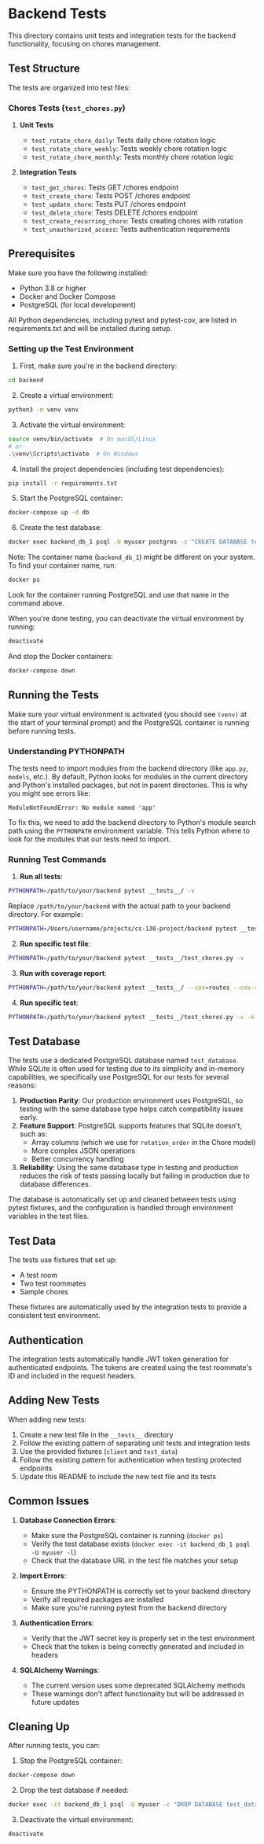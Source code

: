 # Backend Tests

This directory contains unit tests and integration tests for the backend functionality, focusing on chores management.

## Test Structure

The tests are organized into test files:

### Chores Tests (`test_chores.py`)
1. **Unit Tests**
   - `test_rotate_chore_daily`: Tests daily chore rotation logic
   - `test_rotate_chore_weekly`: Tests weekly chore rotation logic
   - `test_rotate_chore_monthly`: Tests monthly chore rotation logic

2. **Integration Tests**
   - `test_get_chores`: Tests GET /chores endpoint
   - `test_create_chore`: Tests POST /chores endpoint
   - `test_update_chore`: Tests PUT /chores endpoint
   - `test_delete_chore`: Tests DELETE /chores endpoint
   - `test_create_recurring_chore`: Tests creating chores with rotation
   - `test_unauthorized_access`: Tests authentication requirements


## Prerequisites

Make sure you have the following installed:
- Python 3.8 or higher
- Docker and Docker Compose
- PostgreSQL (for local development)

All Python dependencies, including pytest and pytest-cov, are listed in requirements.txt and will be installed during setup.

### Setting up the Test Environment

1. First, make sure you're in the backend directory:
```bash
cd backend
```

2. Create a virtual environment:
```bash
python3 -m venv venv
```

3. Activate the virtual environment:
```bash
source venv/bin/activate  # On macOS/Linux
# or
.\venv\Scripts\activate  # On Windows
```

4. Install the project dependencies (including test dependencies):
```bash
pip install -r requirements.txt
```

5. Start the PostgreSQL container:
```bash
docker-compose up -d db
```

6. Create the test database:
```bash
docker exec backend_db_1 psql -U myuser postgres -c "CREATE DATABASE test_database;"
```

Note: The container name (`backend_db_1`) might be different on your system. To find your container name, run:
```bash
docker ps
```
Look for the container running PostgreSQL and use that name in the command above.

When you're done testing, you can deactivate the virtual environment by running:
```bash
deactivate
```

And stop the Docker containers:
```bash
docker-compose down
```

## Running the Tests

Make sure your virtual environment is activated (you should see `(venv)` at the start of your terminal prompt) and the PostgreSQL container is running before running tests.

### Understanding PYTHONPATH

The tests need to import modules from the backend directory (like `app.py`, `models`, etc.). By default, Python looks for modules in the current directory and Python's installed packages, but not in parent directories. This is why you might see errors like:

```
ModuleNotFoundError: No module named 'app'
```

To fix this, we need to add the backend directory to Python's module search path using the `PYTHONPATH` environment variable. This tells Python where to look for the modules that our tests need to import.

### Running Test Commands

1. **Run all tests**:
```bash
PYTHONPATH=/path/to/your/backend pytest __tests__/ -v
```

Replace `/path/to/your/backend` with the actual path to your backend directory. For example:
```bash
PYTHONPATH=/Users/username/projects/cs-130-project/backend pytest __tests__/ -v
```

2. **Run specific test file**:
```bash
PYTHONPATH=/path/to/your/backend pytest __tests__/test_chores.py -v

```

3. **Run with coverage report**:
```bash
PYTHONPATH=/path/to/your/backend pytest __tests__/ --cov=routes --cov-report=term-missing
```

4. **Run specific test**:
```bash
PYTHONPATH=/path/to/your/backend pytest __tests__/test_chores.py -v -k "test_create_chore"

```

## Test Database

The tests use a dedicated PostgreSQL database named `test_database`. While SQLite is often used for testing due to its simplicity and in-memory capabilities, we specifically use PostgreSQL for our tests for several reasons:

1. **Production Parity**: Our production environment uses PostgreSQL, so testing with the same database type helps catch compatibility issues early.
2. **Feature Support**: PostgreSQL supports features that SQLite doesn't, such as:
   - Array columns (which we use for `rotation_order` in the Chore model)
   - More complex JSON operations
   - Better concurrency handling
3. **Reliability**: Using the same database type in testing and production reduces the risk of tests passing locally but failing in production due to database differences.

The database is automatically set up and cleaned between tests using pytest fixtures, and the configuration is handled through environment variables in the test files.

## Test Data

The tests use fixtures that set up:
- A test room
- Two test roommates
- Sample chores

These fixtures are automatically used by the integration tests to provide a consistent test environment.

## Authentication

The integration tests automatically handle JWT token generation for authenticated endpoints. The tokens are created using the test roommate's ID and included in the request headers.

## Adding New Tests

When adding new tests:
1. Create a new test file in the `__tests__` directory
2. Follow the existing pattern of separating unit tests and integration tests
3. Use the provided fixtures (`client` and `test_data`)
4. Follow the existing pattern for authentication when testing protected endpoints
5. Update this README to include the new test file and its tests

## Common Issues

1. **Database Connection Errors**: 
   - Make sure the PostgreSQL container is running (`docker ps`)
   - Verify the test database exists (`docker exec -it backend_db_1 psql -U myuser -l`)
   - Check that the database URL in the test file matches your setup

2. **Import Errors**: 
   - Ensure the PYTHONPATH is correctly set to your backend directory
   - Verify all required packages are installed
   - Make sure you're running pytest from the backend directory

3. **Authentication Errors**: 
   - Verify that the JWT secret key is properly set in the test environment
   - Check that the token is being correctly generated and included in headers

4. **SQLAlchemy Warnings**:
   - The current version uses some deprecated SQLAlchemy methods
   - These warnings don't affect functionality but will be addressed in future updates

## Cleaning Up

After running tests, you can:
1. Stop the PostgreSQL container:
```bash
docker-compose down
```

2. Drop the test database if needed:
```bash
docker exec -it backend_db_1 psql -U myuser -c "DROP DATABASE test_database;"
```

3. Deactivate the virtual environment:
```bash
deactivate
``` 